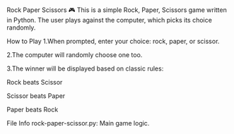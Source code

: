 Rock Paper Scissors 🎮
This is a simple Rock, Paper, Scissors game written in Python. The user plays against the computer, which picks its choice randomly.

How to Play
1.When prompted, enter your choice: rock, paper, or scissor.

2.The computer will randomly choose one too.

3.The winner will be displayed based on classic rules:

  Rock beats Scissor

  Scissor beats Paper

  Paper beats Rock

File Info
 rock-paper-scissor.py: Main game logic.

